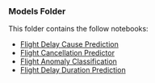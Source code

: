 ### Models Folder

This folder contains the follow notebooks:
- [Flight Delay Cause Prediction](https://github.com/Nicole7443/flight-modelling/blob/main/notebooks/models/Log-Reg.ipynb)
- [Flight Cancellation Predictor](https://github.com/Nicole7443/flight-modelling/blob/main/notebooks/models/Log-Reg-Balanced-Rand-Forest.ipynb)
- [Flight Anomaly Classification](https://github.com/Nicole7443/flight-modelling/blob/main/notebooks/models/K-means-clustering.ipynb)
- [Flight Delay Duration Prediction](https://github.com/Nicole7443/flight-modelling/blob/main/notebooks/models/Lin-Poly-Reg.ipynb)
